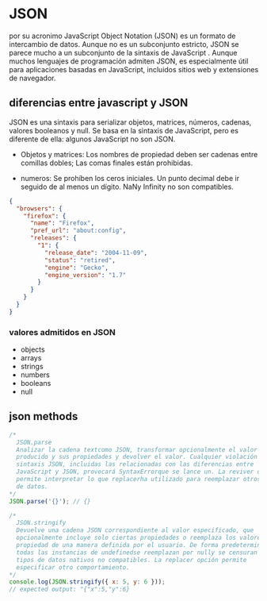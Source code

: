 # JSON

por su acronimo JavaScript Object Notation (JSON) es un formato de intercambio de datos. Aunque no es un subconjunto estricto, JSON se parece mucho a un subconjunto de la sintaxis de JavaScript . Aunque muchos lenguajes de programación admiten JSON, es especialmente útil para aplicaciones basadas en JavaScript, incluidos sitios web y extensiones de navegador.

## diferencias entre javascript y JSON

JSON es una sintaxis para serializar objetos, matrices, números, cadenas, valores booleanos y null. Se basa en la sintaxis de JavaScript, pero es diferente de ella: algunos JavaScript no son JSON.

- Objetos y matrices: Los nombres de propiedad deben ser cadenas entre comillas dobles; Las comas finales están prohibidas.

- numeros: Se prohíben los ceros iniciales. Un punto decimal debe ir seguido de al menos un dígito. NaNy Infinity no son compatibles.

``` json
{
  "browsers": {
    "firefox": {
      "name": "Firefox",
      "pref_url": "about:config",
      "releases": {
        "1": {
          "release_date": "2004-11-09",
          "status": "retired",
          "engine": "Gecko",
          "engine_version": "1.7"
        }
      }
    }
  }
}
```

### valores admitidos en JSON

- objects
- arrays
- strings
- numbers
- booleans
- null

## json methods

``` js
/*
  JSON.parse
  Analizar la cadena textcomo JSON, transformar opcionalmente el valor
  producido y sus propiedades y devolver el valor. Cualquier violación de la
  sintaxis JSON, incluidas las relacionadas con las diferencias entre
  JavaScript y JSON, provocará SyntaxErrorque se lance un. La reviver opción
  permite interpretar lo que replacerha utilizado para reemplazar otros tipos
  de datos.
*/
JSON.parse('{}'); // {}

/*
  JSON.stringify
  Devuelve una cadena JSON correspondiente al valor especificado, que
  opcionalmente incluye solo ciertas propiedades o reemplaza los valores de
  propiedad de una manera definida por el usuario. De forma predeterminada,
  todas las instancias de undefinedse reemplazan por nully se censuran otros
  tipos de datos nativos no compatibles. La replacer opción permite
  especificar otro comportamiento.
*/
console.log(JSON.stringify({ x: 5, y: 6 }));
// expected output: "{"x":5,"y":6}

```